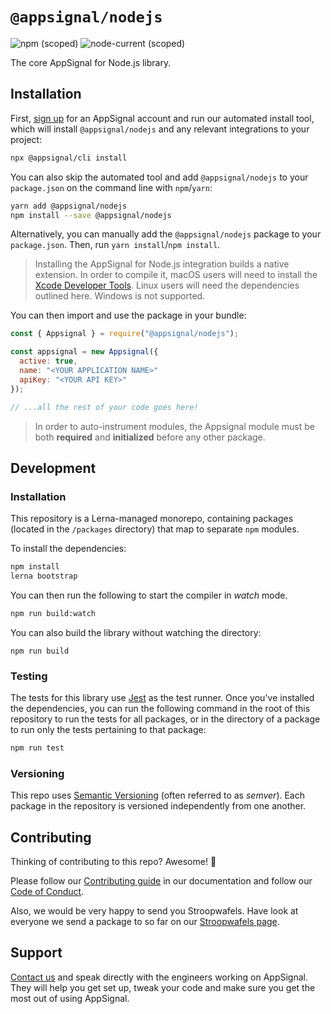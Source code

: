 # `@appsignal/nodejs`

![npm (scoped)](https://img.shields.io/npm/v/@appsignal/nodejs) ![node-current (scoped)](https://img.shields.io/node/v/@appsignal/nodejs)

The core AppSignal for Node.js library.

## Installation

First, [sign up][appsignal-sign-up] for an AppSignal account and run our automated install tool, which will install `@appsignal/nodejs` and any relevant integrations to your project:

```bash
npx @appsignal/cli install
```

You can also skip the automated tool and add `@appsignal/nodejs` to your `package.json` on the command line with `npm`/`yarn`:

```bash
yarn add @appsignal/nodejs
npm install --save @appsignal/nodejs
```

Alternatively, you can manually add the `@appsignal/nodejs` package to your `package.json`. Then, run `yarn install`/`npm install`.

> Installing the AppSignal for Node.js integration builds a native extension. In order to compile it, macOS users will need to install the [Xcode Developer Tools](https://osxdaily.com/2014/02/12/install-command-line-tools-mac-os-x/). Linux users will need the dependencies outlined here. Windows is not supported.

You can then import and use the package in your bundle:

```js
const { Appsignal } = require("@appsignal/nodejs");

const appsignal = new Appsignal({
  active: true,
  name: "<YOUR APPLICATION NAME>"
  apiKey: "<YOUR API KEY>"
});

// ...all the rest of your code goes here!
```

> In order to auto-instrument modules, the Appsignal module must be both **required** and **initialized** before any other package.

## Development

### Installation

This repository is a Lerna-managed monorepo, containing packages (located in the `/packages` directory) that map to separate `npm` modules.

To install the dependencies:

```bash
npm install
lerna bootstrap
```

You can then run the following to start the compiler in _watch_ mode. 

```bash
npm run build:watch
```

You can also build the library without watching the directory:

```
npm run build
```

### Testing

The tests for this library use [Jest](https://jestjs.io) as the test runner. Once you've installed the dependencies, you can run the following command in the root of this repository to run the tests for all packages, or in the directory of a package to run only the tests pertaining to that package:

```bash
npm run test
```

### Versioning

This repo uses [Semantic Versioning][semver] (often referred to as _semver_). Each package in the repository is versioned independently from one another.

## Contributing

Thinking of contributing to this repo? Awesome! 🚀

Please follow our [Contributing guide][contributing-guide] in our documentation and follow our [Code of Conduct][coc].

Also, we would be very happy to send you Stroopwafels. Have look at everyone we send a package to so far on our [Stroopwafels page][waffles-page].

## Support

[Contact us][contact] and speak directly with the engineers working on AppSignal. They will help you get set up, tweak your code and make sure you get the most out of using AppSignal.

[appsignal]: https://appsignal.com
[appsignal-sign-up]: https://appsignal.com/users/sign_up
[contact]: mailto:support@appsignal.com
[coc]: https://docs.appsignal.com/appsignal/code-of-conduct.html
[waffles-page]: https://appsignal.com/waffles
[docs]: https://docs.appsignal.com/nodejs/
[contributing-guide]: http://docs.appsignal.com/appsignal/contributing.html
[semver]: http://semver.org/
